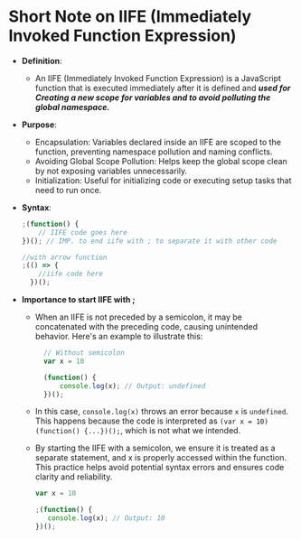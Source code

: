 # Short Note on IIFE (Immediately Invoked Function Expression)

- **Definition**: 
  - An IIFE (Immediately Invoked Function Expression) is a JavaScript function that is executed immediately after it is defined and ***used for Creating a new scope for variables and to avoid polluting the global namespace.***

- **Purpose**:
  - Encapsulation: Variables declared inside an IIFE are scoped to the function, preventing namespace pollution and naming conflicts.
  - Avoiding Global Scope Pollution: Helps keep the global scope clean by not exposing variables unnecessarily.
  - Initialization: Useful for initializing code or executing setup tasks that need to run once.

- **Syntax**:
  ```javascript
  ;(function() {
      // IIFE code goes here
  })(); // IMP. to end iife with ; to separate it with other code
  
  //with arrow function
  ;(() => {
      //iife code here
    })();

- **Importance to start IIFE with ;**
  - When an IIFE is not preceded by a semicolon, it may be concatenated with the preceding code, causing unintended behavior. Here's an example to illustrate this:

    ```javascript
      // Without semicolon
      var x = 10

      (function() {
          console.log(x); // Output: undefined
      })();
    
  - In this case, `console.log(x)` throws an error because `x` is `undefined`. This happens because the code is interpreted as `(var x = 10)(function() {...})();`, which is not what we intended.
  - By starting the IIFE with a semicolon, we ensure it is treated as a separate statement, and x is properly accessed within the function. This practice helps avoid potential syntax errors and ensures code clarity and reliability.
    ```javascript
    var x = 10

    ;(function() {
       console.log(x); // Output: 10
    })();

  
